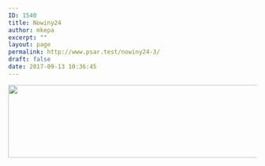 ```yaml
---
ID: 1540
title: Nowiny24
author: mkepa
excerpt: ""
layout: page
permalink: http://www.psar.test/nowiny24-3/
draft: false
date: 2017-09-13 10:36:45
---
```

<a href="http://www.psar.test/wp-content/uploads/2017/08/nowiny243.jpg"><img class="alignnone wp-image-1532 size-full" src="http://www.psar.test/wp-content/uploads/2017/08/nowinkidwajsiacztery.png" alt="" width="966" height="148" /></a>